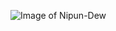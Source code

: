 ![Image of Nipun-Dew](https://media-exp1.licdn.com/dms/image/C5603AQG6ElpWp47clw/profile-displayphoto-shrink_400_400/0/1572581674616?e=1632960000&v=beta&t=ogLhixU9-x5GX7aCTPMWdqQ4NllK0TCTuUSUWFa0W0k)
